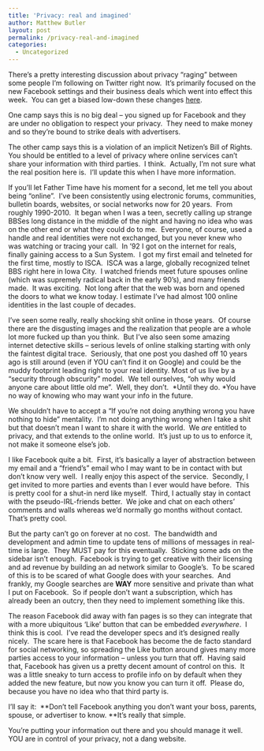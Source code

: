 ```yaml
---
title: 'Privacy: real and imagined'
author: Matthew Butler
layout: post
permalink: /privacy-real-and-imagined
categories:
  - Uncategorized
---
```

There&#8217;s a pretty interesting discussion about privacy &#8220;raging&#8221; between some people I&#8217;m following on Twitter right now.  It&#8217;s primarily focused on the new Facebook settings and their business deals which went into effect this week.  You can get a biased low-down these changes [here][1].

One camp says this is no big deal &#8211; you signed up for Facebook and they are under no obligation to respect your privacy.  They need to make money and so they&#8217;re bound to strike deals with advertisers.

The other camp says this is a violation of an implicit Netizen&#8217;s Bill of Rights.  You should be entitled to a level of privacy where online services can&#8217;t share your information with third parties.  I think.  Actually, I&#8217;m not sure what the real position here is.  I&#8217;ll update this when I have more information.

If you&#8217;ll let Father Time have his moment for a second, let me tell you about being &#8220;online&#8221;.  I&#8217;ve been consistently using electronic forums, communities, bulletin boards, websites, or social networks now for 20 years.  From roughly 1990-2010.  It began when I was a teen, secretly calling up strange BBSes long distance in the middle of the night and having no idea who was on the other end or what they could do to me.  Everyone, of course, used a handle and real identities were not exchanged, but you never knew who was watching or tracing your call.  In &#8217;92 I got on the internet for reals, finally gaining access to a Sun System.  I got my first email and telneted for the first time, mostly to ISCA.  ISCA was a large, globally recognized telnet BBS right here in Iowa City.  I watched friends meet future spouses online (which was supremely radical back in the early 90&#8217;s), and many friends made.  It was exciting.  Not long after that the web was born and opened the doors to what we know today. I estimate I&#8217;ve had almost 100 online identities in the last couple of decades.

I&#8217;ve seen some really, really shocking shit online in those years.  Of course there are the disgusting images and the realization that people are a whole lot more fucked up than you think.  But I&#8217;ve also seen some amazing internet detective skills &#8211; serious levels of online stalking starting with only the faintest digital trace.  Seriously, that one post you dashed off 10 years ago is still around (even if YOU can&#8217;t find it on Google) and could be the muddy footprint leading right to your real identity. Most of us live by a &#8220;security through obscurity&#8221; model.  We tell ourselves, &#8220;oh why would anyone care about little old me&#8221;.  Well, they don&#8217;t.  *Until they do. *You have no way of knowing who may want your info in the future.

We shouldn&#8217;t have to accept a &#8220;If you&#8217;re not doing anything wrong you have nothing to hide&#8221; mentality.  I&#8217;m not doing anything wrong when I take a shit but that doesn&#8217;t mean I want to share it with the world.  We *are* entitled to privacy, and that extends to the online world.  It&#8217;s just up to us to enforce it, not make it someone else&#8217;s job.

I like Facebook quite a bit.  First, it&#8217;s basically a layer of abstraction between my email and a &#8220;friend&#8217;s&#8221; email who I may want to be in contact with but don&#8217;t know very well.  I really enjoy this aspect of the service.  Secondly, I get invited to more parties and events than I ever would have before.  This is pretty cool for a shut-in nerd like myself.  Third, I actually stay in contact with the pseudo-IRL-friends better.  We joke and chat on each others&#8217; comments and walls whereas we&#8217;d normally go months without contact.  That&#8217;s pretty cool.

But the party can&#8217;t go on forever at no cost.  The bandwidth and development and admin time to update tens of millions of messages in real-time is large.  They MUST pay for this eventually.  Sticking some ads on the sidebar isn&#8217;t enough.  Facebook is trying to get creative with their licensing and ad revenue by building an ad network similar to Google&#8217;s.  To be scared of this is to be scared of what Google does with your searches.  And frankly, my Google searches are **WAY** more sensitive and private than what I put on Facebook.  So if people don&#8217;t want a subscription, which has already been an outcry, then they need to implement something like this.

The reason Facebook did away with fan pages is so they can integrate that with a more ubiquitous &#8216;Like&#8217; button that can be embedded *everywhere*.  I think this is cool.  I&#8217;ve read the developer specs and it&#8217;s designed really nicely.  The scare here is that Facebook has become the de facto standard for social networking, so spreading the Like button around gives many more parties access to your information &#8211; unless you turn that off.  Having said that, Facebook has given us a pretty decent amount of control on this.  It was a little sneaky to turn access to profile info on by default when they added the new feature, but now you know you can turn it off.  Please do, because you have no idea who that third party is.

I&#8217;ll say it:  **Don&#8217;t tell Facebook anything you don&#8217;t want your boss, parents, spouse, or advertiser to know. **It&#8217;s really that simple.

You&#8217;re putting your information out there and you should manage it well.  YOU are in control of your privacy, not a dang website.

 [1]: http://www.techi.com/2010/04/the-chages-at-facebook-the-good-and-the-bad-and-the-very-ugly/